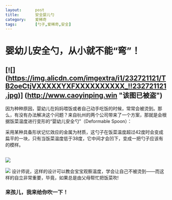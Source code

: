```yaml
---
layout:      post
title:       安全婴儿勺
category:    爱稀奇
tags:        [勺子,爱稀奇,安全]
---
```


# 婴幼儿安全勺，从小就不能“弯”！
[![]
(https://img.alicdn.com/imgextra/i1/232721121/TB2oeCtjVXXXXXYXFXXXXXXXXXX_!!232721121.jpg)]
(http://www.caoyinping.win
"该图已被盗")
---------------
因为种种原因，婴幼儿在妈妈喂饭或者自己动手吃饭的时候，常常会被烫到。那么，有没有办法解决这个问题？来自杭州的两个公司带来了一个方案，那就是会根据饭菜温度进行变形的“婴幼儿安全勺”（Deformable Spoon）：    

采用某种具备形状记忆效应的金属为材质，这勺子在饭菜温度超过42度时会变成扁平的一块，只有当饭菜温度低于38度，它中间才会凹下，变成一把勺子应该有的模样。     

![](https://img.alicdn.com/imgextra/i2/232721121/TB2MdOGjVXXXXaAXpXXXXXXXXXX_!!232721121.jpg)
--------------------

![](https://img.alicdn.com/imgextra/i1/232721121/TB2Z59LjVXXXXXDXpXXXXXXXXXX_!!232721121.jpg)
设计师说，这样的设计可以教会宝宝观察温度，学会让自己不被烫到——而这样的自立非常重要，毕竟，如果总是由父母帮忙把饭菜吹!

### 来孩儿，我来给你吹一下！
